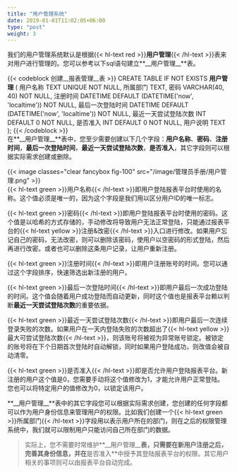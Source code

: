```yaml
---
title: "用户管理系统"
date: 2019-01-01T11:02:05+06:00
type: "post"
weight: 3
---
```


我们的用户管理系统默认是根据{{< hl-text red >}}__用户管理__{{< /hl-text >}}表来对用户进行管理的。您可以参考以下sql语句建立**\_\_用户管理\_\_**表。  

{{< codeblock 创建__报表管理__表 >}}
CREATE TABLE IF NOT EXISTS __用户管理__ (
    用户名称 TEXT UNIQUE NOT NULL,
    所属部门 TEXT,
    密码 VARCHAR(40, 40) NOT NULL,
    注册时间 DATETIME DEFAULT (DATETIME('now', 'localtime')) NOT NULL,
    最后一次登陆时间 DATETIME DEFAULT (DATETIME('now', 'localtime')) NOT NULL,
    最近一天尝试登陆次数 INT DEFAULT 0 NOT NULL,
    是否准入 INT DEFAULT 0 NOT NULL,
    用户说明 TEXT
);
{{< /codeblock >}}
<br>
在**\_\_用户管理\_\_**表中，您至少需要创建以下几个字段：**用户名称**、**密码**、**注册时间**，**最后一次登陆时间**，**最近一天尝试登陆次数**，**是否准入**，其它字段则可以根据实际需求创建或删除。  

{{< image classes="clear fancybox fig-100" src="/image/管理员手册/用户管理.png" >}}
<br>
{{< hl-text green >}}用户名称{{< /hl-text >}}即用户登陆报表平台时使用的名称。这个值必须是唯一的，因为这个字段是我们用以区分用户ID的唯一标志。  
  
{{< hl-text green >}}密码{{< /hl-text >}}即用户登陆报表平台时使用的密码。这个值是以哈希的方式存储的，手动修改将导致用户无法正常登陆，只能通过报表平台的{{< hl-text yellow >}}注册&改密{{< /hl-text >}}入口进行修改。如果用户忘记自己的密码，无法改密，则可以删除该密码，使用户以空密码的形式登陆，然后再进行改密。或者也可以删除这条用户记录，让用户重新注册。  
  
{{< hl-text green >}}注册时间{{< /hl-text >}}即用户注册账号的时间。您可以通过这个字段排序，快速筛选出新注册的用户。
  
{{< hl-text green >}}最后一次登陆时间{{< /hl-text >}}即用户最后一次成功登陆的时间。这个值会随着用户成功登陆而自动更新，同时这个值也是报表平台赖以判断**最近一天尝试登陆次数**的重要依据。  
  
{{< hl-text green >}}最近一天尝试登陆次数{{< /hl-text >}}即用户最后一次连续登录失败的次数。如果用户在一天内登陆失败的次数超出了{{< hl-text yellow >}}最大可尝试登陆次数{{< /hl-text >}}，则该账号将被视为异常账号锁定。被锁定的账号将在下个日期首次登陆时自动解锁，同时如果用户登陆成功，则改值会被自动清零。  
  
{{< hl-text green >}}是否准入{{< /hl-text >}}即是否允许用户登陆报表平台。新注册的用户这个值是0，您需要手动将这个值修改为1，才能允许用户正常登陆。您也可以将特定用户的值修改为0，以锁定该用户。  
  
**\_\_用户管理\_\_**表中的其它字段您可以根据实际需求创建，您创建的任何字段都可以作为用户身份信息来管理用户的权限。比如我们创建一个{{< hl-text green >}}所属部门{{< /hl-text >}}字段用以表示用户所在的部门，则在之后的权限管理系统中，我们就可以限制用户只能访问自己所在部门的数据。  
  
> 实际上，您不需要时常维护**\_\_用户管理\_\_**表，只需要在新用户注册之后，完善其身份信息，并在**是否准入**中授予其登陆报表平台的权限。其它用户相关的事项则可以由报表平台自动完成。

